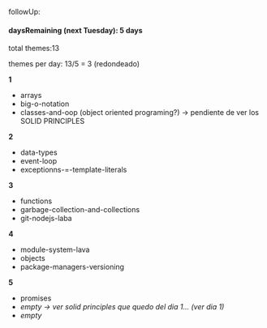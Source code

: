 followUp:



#### daysRemaining (next Tuesday): 5 days



total themes:13



themes per day: 13/5 = 3 (redondeado)



**1**

* arrays 
* big-o-notation
* classes-and-oop (object oriented programing?) -> pendiente de ver los SOLID PRINCIPLES

**2**

* data-types
* event-loop
* exceptionns-=-template-literals

**3**

* functions
* garbage-collection-and-collections
* git-nodejs-laba

**4**

* module-system-lava
* objects
* package-managers-versioning

**5**

* promises
* *empty -> ver solid principles que quedo del dia 1... (ver dia 1)*
* *empty*
